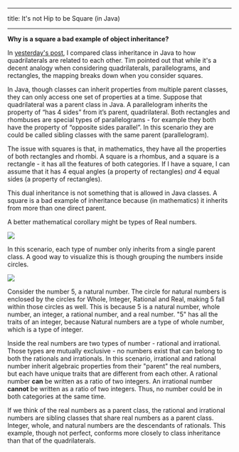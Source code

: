 ﻿
---
title:
It's not Hip to be Square (in Java)
___

**Why is a square a bad example of object inheritance?**

In <a href="https://retsullivan.github.io/Your-Mother-was-a-Toaster-and-your-Father-Smelled-of-Class-Inheritance/" target="_blank">yesterday's post</a>, I compared class inheritance in Java to how quadrilaterals are related to each other. Tim pointed out that while it's a decent analogy when considering quadrilaterals, parallelograms, and rectangles, the mapping breaks down when you consider squares.

In Java, though classes can inherit properties from multiple parent classes, they can only access one set of properties at a time. Suppose that quadrilateral was a parent class in Java. A parallelogram inherits the property of “has 4 sides” from it’s parent, quadrilateral. Both rectangles and rhombuses are special types of parallelograms - for example they both have the property of “opposite sides parallel”. In this scenario they are could be called sibling classes with the same parent (parallelogram). 

The issue with squares is that, in mathematics, they have all the properties of both rectangles and rhombi. A square is a rhombus, and a square is a rectangle - it has all the features of both categories. If I have a square, I can assume that it has 4 equal angles (a property of rectangles) *and* 4 equal sides (a property of rectangles).  

This dual inheritance is not something that is allowed in Java classes.  A square is a bad example of inheritance because (in mathematics) it inherits from more than one direct parent.

A better mathematical corollary might be types of Real numbers. 

![](https://cdn1.byjus.com/wp-content/uploads/2019/04/Real-Numbers-Chart.png)


In this scenario, each type of number only inherits from a single parent class. A good way to visualize this is though grouping the numbers inside circles.


![](http://cyclesrecycled.com/wp-content/uploads/2018/05/classifying-real-numbers-worksheets-pdf-classification-of-diagram-are-made-up-five-different-types-as.jpg)

Consider the number 5, a natural number. The circle for natural numbers is enclosed by the circles for Whole, Integer, Rational and Real, making 5 fall within those circles as well. This is because 5 is a natural number, whole number, an integer, a rational number, and a real number. "5" has all the traits of an integer, because Natural numbers are a type of whole number, which is a type of integer.

Inside the real numbers are two types of number - rational and irrational.  Those types are mutually exclusive - no numbers exist that can belong to both the rationals and irrationals.  In this scenario, irrational and rational number inherit algebraic properties from their "parent" the real numbers, but each have unique traits that are different from each other. A rational number **can** be written as a ratio of two integers.  An irrational number **cannot** be written as a ratio of two integers.  Thus, no number could be in both categories at the same time. 

If we think of the real numbers as a parent class, the rational and irrational numbers are sibling classes that share real numbers as a parent class. Integer, whole, and natural numbers are the descendants of rationals. This example, though not perfect, conforms more closely to class inheritance than that of the quadrilaterals. 
